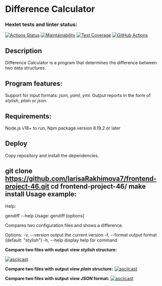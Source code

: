 Difference Calculator
===
### Hexlet tests and linter status:
[![Actions Status](https://github.com/larisaRakhimova7/frontend-project-46/workflows/hexlet-check/badge.svg)](https://github.com/larisaRakhimova7/frontend-project-46/actions)
[![Maintainability](https://api.codeclimate.com/v1/badges/80373e25c74e3e722f48/maintainability)](https://codeclimate.com/github/larisaRakhimova7/frontend-project-46/maintainability)
[![Test Coverage](https://api.codeclimate.com/v1/badges/80373e25c74e3e722f48/test_coverage)](https://codeclimate.com/github/larisaRakhimova7/frontend-project-46/test_coverage)
[![GitHub Actions](https://github.com/larisaRakhimova7/frontend-project-46/actions/workflows/project46-check.yml/badge.svg)](https://github.com/larisaRakhimova7/frontend-project-46/actions/workflows/project46-check.yml)

Description
---
Difference Calculator is a program that determines the difference between two data structures.

Program features:
---
Support for input formats: *json, yaml, yml*.
Output reports in the form of *stylish*, *plain* or *json*.

Requirements:
---
Node.js v18+ to run,
Npm package version 8.19.2 or later

Deploy 
---
Copy repository and install the dependencies.

git clone https://github.com/larisaRakhimova7/frontend-project-46.git
cd frontend-project-46/
make install
Usage example:
---
Help:

 gendiff --help
 Usage: gendiff [options] <filepath1> <filepath2>

 Compares two configuration files and shows a difference.

 Options:
   -v, --version        output the current version
   -f, --format <type>  output format (default: "stylish")
   -h, --help           display help for command

**Compare two files with output view *stylish* structure:**
   
 
   [![asciicast](https://asciinema.org/a/563532.svg)](https://asciinema.org/a/563532)
   
 **Compare two files with output view *plain* structure:**
   [![asciicast](https://asciinema.org/a/563534.svg)](https://asciinema.org/a/563534)
   
 **Compare two files with output view *JSON* format:**
   [![asciicast](https://asciinema.org/a/563531.svg)](https://asciinema.org/a/563531)

